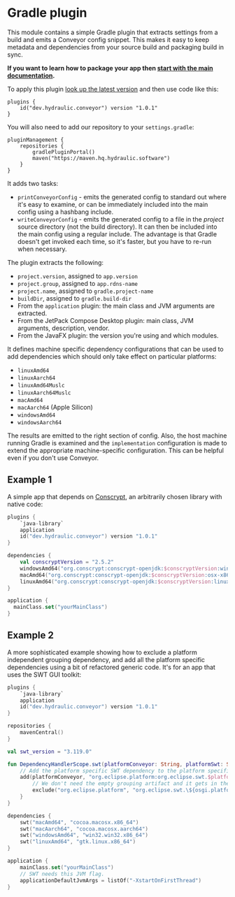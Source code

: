 # Gradle plugin

This module contains a simple Gradle plugin that extracts settings from a build and emits a Conveyor config snippet. This makes it easy
to keep metadata and dependencies from your source build and packaging build in sync.

**If you want to learn how to package your app then [start with the main documentation](https://conveyor.hydraulic.dev/docs/packaging).**  

To apply this plugin [look up the latest version](https://plugins.gradle.org/plugin/dev.hydraulic.conveyor) and then use code like this:

```
plugins {
    id("dev.hydraulic.conveyor") version "1.0.1"
}
```

You will also need to add our repository to your `settings.gradle`:

```
pluginManagement {
    repositories {
        gradlePluginPortal()
        maven("https://maven.hq.hydraulic.software")
    }
}
```

It adds two tasks:

* `printConveyorConfig` - emits the generated config to standard out where it's easy to examine, or can be immediately included into the
  main config using a hashbang include.
* `writeConveyorConfig` - emits the generated config to a file in the _project_ source directory (not the build directory). It can then be
  included into the main config using a regular include. The advantage is that Gradle doesn't get invoked each time, so it's faster, but
  you have to re-run when necessary.

The plugin extracts the following:

* `project.version`, assigned to `app.version`
* `project.group`, assigned to `app.rdns-name`
* `project.name`, assigned to `gradle.project-name`
* `buildDir`, assigned to `gradle.build-dir`
* From the `application` plugin: the main class and JVM arguments are extracted.
* From the JetPack Compose Desktop plugin: main class, JVM arguments, description, vendor.
* From the JavaFX plugin: the version you're using and which modules.

It defines machine specific dependency configurations that can be used to add dependencies which should only take effect on particular
platforms:

* `linuxAmd64`
* `linuxAarch64`
* `linuxAmd64Muslc`
* `linuxAarch64Muslc`
* `macAmd64`
* `macAarch64` (Apple Silicon)
* `windowsAmd64`
* `windowsAarch64`

The results are emitted to the right section of config. Also, the host machine running Gradle is examined and the `implementation`
configuration is made to extend the appropriate machine-specific configuration. This can be helpful even if you don't use Conveyor.

## Example 1

A simple app that depends on [Conscrypt](https://github.com/google/conscrypt), an arbitrarily chosen library with native code:

```kotlin
plugins {
    `java-library`
    application
    id("dev.hydraulic.conveyor") version "1.0.1"
}

dependencies {
    val conscryptVersion = "2.5.2"
    windowsAmd64("org.conscrypt:conscrypt-openjdk:$conscryptVersion:windows-x86_64")
    macAmd64("org.conscrypt:conscrypt-openjdk:$conscryptVersion:osx-x86_64")
    linuxAmd64("org.conscrypt:conscrypt-openjdk:$conscryptVersion:linux-x86_64")
}

application {
  mainClass.set("yourMainClass")
}
```

## Example 2

A more sophisticated example showing how to exclude a platform independent grouping dependency, and add all the platform 
specific dependencies using a bit of refactored generic code. It's for an app that uses the SWT GUI toolkit:

```kotlin
plugins {
    `java-library`
    application
    id("dev.hydraulic.conveyor") version "1.0.1"
}

repositories {
    mavenCentral()
}

val swt_version = "3.119.0"

fun DependencyHandlerScope.swt(platformConveyor: String, platformSwt: String) {
    // Add the platform specific SWT dependency to the platform specific dependency configuration.
    add(platformConveyor, "org.eclipse.platform:org.eclipse.swt.$platformSwt:$swt_version") {
        // We don't need the empty grouping artifact and it gets in the way.
        exclude("org.eclipse.platform", "org.eclipse.swt.\${osgi.platform}")
    }
}

dependencies {
    swt("macAmd64", "cocoa.macosx.x86_64")
    swt("macAarch64", "cocoa.macosx.aarch64")
    swt("windowsAmd64", "win32.win32.x86_64")
    swt("linuxAmd64", "gtk.linux.x86_64")
}

application {
    mainClass.set("yourMainClass")
    // SWT needs this JVM flag.
    applicationDefaultJvmArgs = listOf("-XstartOnFirstThread")
}
```
